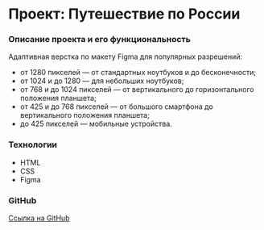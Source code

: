 # Проект: Путешествие по России

### Описание проекта и его функциональность

Адаптивная верстка по макету Figma для популярных разрешений:

- от 1280 пикселей — от стандартных ноутбуков и до бесконечности;
- от 1024 и до 1280 — для небольших ноутбуков;
- от 768 и до 1024 пикселей — от вертикального до горизонтального положения планшета;
- от 425 и до 768 пикселей — от большого смартфона до вертикального положения планшета;
- до 425 пикселей — мобильные устройства.

### Технологии

- HTML
- CSS
- Figma

### GitHub

[Ссылка на GitHub](https://github.com/anastasiia-lk/russian-travel.git)
